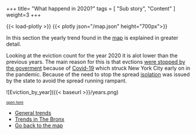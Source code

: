 +++
title= "What happend in 2020?"
tags = [
"Sub story",
"Content"
]
weight=3
+++


{{< load-plotly >}}
{{< plotly json="/map.json" height="700px">}}

In this section the yearly trend found in the [map](https://kerzer.github.io/posts/map/) is explained in greater detail.

Looking at the eviction count for the year 2020 it is alot lower than the previous years. The main reason for this is that 
evctions [were stopped by the goverment](https://ny.curbed.com/2020/3/16/21180842/coronavirus-new-york-state-eviction-moratorium)
because of [Covid-19](https://www.worldometers.info/coronavirus/country/us/) which struck New York City early on in the pandemic.
Because of the need to stop the spread [isolation](https://www1.nyc.gov/assets/doh/downloads/pdf/imm/covid-19-provider-quarantine-precautions.pdf)
was issued by the state to avoid the spread running rampant.


![Eviction_by_year]({{< baseurl >}}/years.png)

<sub><sup>[open here](https://kerzer.github.io//years.png)</sup></sub>





* [General trends](https://kerzer.github.io/posts/general_trends/)
* [Trends in The Bronx](https://kerzer.github.io/posts/bronx/)
* [Go back to the map](https://kerzer.github.io/posts/map/)
